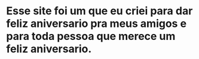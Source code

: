 <h1>Esse site foi um que eu criei para dar feliz aniversario pra meus amigos e para toda pessoa que merece um feliz aniversario.</h1>
